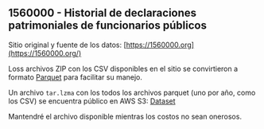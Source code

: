 ## 1560000 - Historial de declaraciones patrimoniales de funcionarios públicos

Sitio original y fuente de los datos: [https://1560000.org](https://1560000.org/)

Loss archivos ZIP con los CSV disponibles en el sitio se convirtieron a formato [Parquet](https://parquet.apache.org/) para facilitar su manejo. 

Un archivo `tar.lzma` con los todos los archivos parquet (uno por año, como los CSV) se encuentra público en AWS S3: [Dataset](https://s3.amazonaws.com/1560000/1560000.tar.lzma)

Mantendré el archivo disponible mientras los costos no sean onerosos. 

